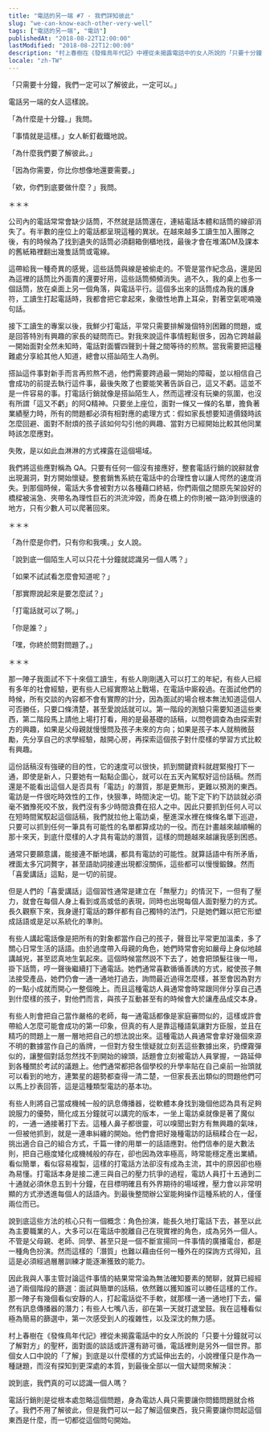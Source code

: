```yaml
---
title: "電話的另一端 #7 - 我們詳知彼此"
slug: "we-can-know-each-other-very-well"
tags: ["電話的另一端", "電訪"]
publishedAt: "2018-08-22T12:00:00"
lastModified: "2018-08-22T12:00:00"
description: "村上春樹在《發條鳥年代記》中裡從未揭露電話中的女人所說的「只要十分鐘就可以了解對方」的聖杯，在電訪的場域這件事則被忽略，身為電訪人員，只需要讓你問錯問題就可以了"
locale: "zh-TW"
---
```


「只需要十分鐘，我們一定可以了解彼此，一定可以。」

電話另一端的女人這樣說。

「為什麼是十分鐘。」我問。

「事情就是這樣。」女人斬釘截鐵地說。

「為什麼我們要了解彼此。」

「因為你需要，你比你想像地還要需要。」

「欸，你們到底要做什麼？」我問。

＊＊＊

公司內的電話常常會缺少話筒，不然就是話筒還在，連結電話本體和話筒的線卻消失了。有半數的座位上的電話都呈現這種的異狀。在越來越多工讀生加入團隊之後，有的時候為了找到遺失的話筒必須翻箱倒櫃地找，最後才會在堆滿DM及課本的舊紙箱裡翻出幾隻話筒或電線。

這帶給我一種奇異的感覺，這些話筒與線是被偷走的。不管是當作紀念品，還是因為這裡的話筒比外面賣的還要好用，這些話筒頻頻消失。過不久，我的桌上也多一個話筒，放在桌面上另一個角落，與電話平行。這個多出來的話筒成為我的護身符，工讀生打起電話時，我都會把它拿起來，象徵性地靠上耳朵，對著空氣呢喃幾句話。

接下工讀生的專案以後，我鮮少打電話，平常只需要排解幾個特別困難的問題，或是回答特別有興趣的家長的疑問而已。對我來說這件事情輕鬆很多，因為它跨越最一開始面對全然未知時，電話對面響四聲到十聲之間等待的煎熬。當我需要把這種難處分享給其他人知道，總會以搭訕陌生人為例。

搭訕這件事對新手而言再煎熬不過，他們需要跨過最一開始的障礙，並以相信自己會成功的前提去執行這件事，最後失敗了也要能笑著告訴自己，這又不虧。這並不是一件容易的事。打電話行銷就像是搭訕陌生人，然而這裡沒有玩樂的氛圍，也沒有所謂「這又不虧」的阿Q精神。只要坐上座位，面對一條又一條的名單，擔負著業績壓力時，所有的問題都必須有相對應的處理方式：假如家長想要知道價錢時該怎麼回避、面對不耐煩的孩子該如何勾引他的興趣、當對方已經開始比較其他同業時該怎麼應對。

失敗，是以如此血淋淋的方式裸露在這個場域。

我們將這些應對稱為 QA。只要有任何一個沒有接應好，整套電話行銷的說辭就會出現漏洞，對方開始懷疑。整套銷售系統在電話中的合理性會以讓人愕然的速度消失。到那個時候，電話大多會被對方以各種藉口終結，你們兩個之間原先架設好的橋樑被湍急、夾帶名為理性巨石的洪流沖毀，而身在橋上的你則被一路沖到很遠的地方，只有少數人可以爬著回來。

＊＊＊

「為什麼是你們，只有你和我噢。」女人說。

「說到底一個陌生人可以只花十分鐘就認識另一個人嗎？」

「如果不試試看怎麼會知道呢？」

「那實際說起來是要怎麼試？」

「打電話就可以了啊。」

「你是誰？」

「嘿，你終於問對問題了。」

＊＊＊

那一陣子我面試不下十來個工讀生，有些人剛剛邁入可以打工的年紀，有些人已經有多年的社會經驗，更有些人已經實際站上戰場，在電話中廝殺過。在面試他們的時候，所有交談的內容都不會有實際的計分，因為面試的場合根本無法知道這個人可否勝任，只要口條清楚，甚至愛說話就可以。第一階段的測驗只需要知道這些東西，第二階段馬上請他上場打打看，用的是最基礎的話稿，以問卷調查為由探索對方的興趣，如果是父母親就慢慢問及孩子未來的方向；如果是孩子本人就稍微鼓勵，先分享自己的求學經驗，敲開心房，再探索這個孩子對什麼樣的學習方式比較有興趣。

這份話稿沒有強硬的目的性，它的速度可以很快，抓到關鍵資料就趕緊撥打下一通，即使是新人，只要她有一點點企圖心，就可以在五天內駕馭好這份話稿。然而還是不能看出這個人是否具有「電訪」的潛質，那是更無形，更難以預測的東西。電訪是一件很吃時效性的工作，快狠準，時間決定一切。能下定下約下訪談就必須毫不猶豫死咬不放，我們沒有多少時間浪費在招人之中。因此只要抓到任何人可以在短時間駕馭起這個話稿，我們就拉他上電訪桌，壓進深水裡在條條名單下巡遊，只要可以抓到任何一筆具有可能性的名單都算成功的一役。而在計畫越來越順暢的那十來天，到底什麼樣的人才具有電訪的潛質，這樣的問題越來越讓我感到困惑。

通常只要願意講，能接連不斷地講，都具有電訪的可能性。就算話語中有所矛盾，裡面太多冗詞贅字，甚至語助詞接連出現都沒關係，這些都可以慢慢鍛鍊。然而「喜愛講話」這點，是一切的前提。

但是人們的「喜愛講話」這個習性通常是建立在「無壓力」的情況下，一但有了壓力，就會在每個人身上看到或高或低的表現，同時也出現每個人面對壓力的方式。長久觀察下來，我身邊打電話的夥伴都有自己獨特的法門，只是她們難以把它形塑成話語或是足以系統化的準則。

有些人講起電話像是把所有的對象都當作自己的孩子，聲音比平常更加溫柔，多了關心日常生活的話語。由於過度帶入母親的角色，她們時常會宛如嚴母上身似地越講越兇，甚至認真地生氣起來。這個時候當然説不下去了，她會把頭髮往後一甩，掛下話筒，哼一聲後繼續打下通電話。她們通常喜歡循循善誘的方式，縱使孩子無法接受產品，她們仍會一通一通地打過去，詢問最近過得怎麼樣，甚至會因為對方的一點小成就而開心一整個晚上。而且這種電訪人員通常會時常跟同伴分享自己遇到什麼樣的孩子，對他們而言，與孩子互動甚至有的時候會大於讓產品成交本身。

有些人則會把自己當作嚴格的老師，每一通電話都像是家庭審問似的，這樣或許會帶給人怎麼可能會成功的第一印象，但真的有人是靠這種語氣讓對方臣服，並且在精巧的問題上一層一層地把自己的想法說出來。這種電訪人員通常會拿好幾個來源不明的數據當作自己的盾牌，一但對方發生懷疑就立刻丟這些數據出來，扔煙霧彈似的，讓整個對話忽然找不到開始的線頭，話題會立刻被電訪人員掌握，一路延伸到各種關於考試的議題上。他們通常都把各個學校的升學率貼在自己桌前一抬頭就可以看到的地方，連繁星的趨勢都查得一清二楚，一但家長丟出類似的問題他們可以馬上抄表回答，這是這種類型電訪的基本功。

有些人則將自己當成機械一般的訊息傳播器，從軟體本身找到幾個他認為具有足夠說服力的優勢，簡化成五分鐘就可以講完的版本，一坐上電訪桌就像是著了魔似的，一通一通接著打下去。這種人鼻子都很靈，可以嗅聞出對方有無興趣的氣味，一但被他抓到，就是一連串糾纏的開始。他們會把好幾種電訪的話稿糅合在一起，挑出適合自己的組合方式，千篇一律的用單一的話語應對。他們信奉的是大數法則，把自己極度矮化成機械般的存在，卻也因為效率極高，時常能穩定產出業績。看似簡單，看似容易複製，這樣的打電話方法卻沒有成為主流，其中的原因卻也極為易懂。打電話本身是接二連三與自己的壓力抗爭的過程，電訪人員打十五通到二十通就必須休息五到十分鐘，在目標明確且有外界期待的場域裡，壓力會以非常明顯的方式滲透進每個人的話語內。到最後整間辦公室能夠操作這種系統的人，僅僅兩位而已。

說到底這些方法的核心只有一個概念：角色扮演，能長久地打電話下去，甚至以此為主要職業的人，大多可以在電話中脫離自己在現實裡的角色，成為另外一個人。不管是父母親、老師、同學、甚至只是一個不斷宣揚同一件事情的廣播電台，都是一種角色扮演。然而這樣的「潛質」也難以藉由任何一種外在的探詢方式得知，且這是必須經過層層訓練才能逐漸獲致的能力。

因此我與人事主管討論這件事情的結果常常淪為無法確知要素的閒聊，就算已經經過了兩個階段的篩選：面試與簡單的話稿，依然難以獲知誰可以勝任這樣的工作。那一陣子有幾個看似安靜的人，打起電話從不手軟，就那樣一通一通地打下去，儼然有訊息傳播器的潛力；有些人七嘴八舌，卻在第一天就打退堂鼓。我在這種看似極為簡易的篩選中，第一次感受到人的複雜性，以及深沈的無力感。

村上春樹在《發條鳥年代記》裡從未揭露電話中的女人所說的「只要十分鐘就可以了解對方」的聖杯，面對面的談話或許還有跡可循，電話裡則是另外一個世界。那個女人口中說的「了解」到底是以什麼樣的方式延伸出去的，小說裡僅只是作為一種謎題，而沒有探知到更深處的本質，到最後全部以一個大疑問來解決：

說到底，我們真的可以認識一個人嗎？

電話行銷則是從根本處忽略這個問題，身為電訪人員只需要讓你問錯問題就合格了。我們不用了解彼此，但是我們可以一起了解這個東西，我只需要讓你問起這個東西是什麼，而一切都從這個問句開始。

